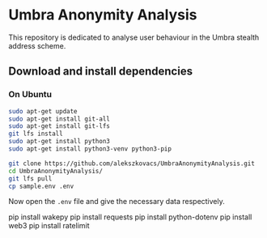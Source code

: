 # Umbra Anonymity Analysis

This repository is dedicated to analyse user behaviour in the Umbra stealth address scheme.

## Download and install dependencies

### On Ubuntu

```bash
sudo apt-get update
sudo apt-get install git-all
sudo apt-get install git-lfs
git lfs install
sudo apt-get install python3
sudo apt-get install python3-venv python3-pip

git clone https://github.com/alekszkovacs/UmbraAnonymityAnalysis.git
cd UmbraAnonymityAnalysis/
git lfs pull
cp sample.env .env
```

Now open the `.env` file and give the necessary data respectively.  

pip install wakepy
pip install requests
pip install python-dotenv
pip install web3
pip install ratelimit